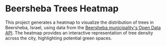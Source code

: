 # Beersheba Trees Heatmap
This project generates a heatmap to visualize the distribution of trees in Beersheba, Israel, using data from the [Beersheba municipality's Open Data API](https://data.gov.il/dataset/trees-br7). The heatmap provides an interactive representation of tree density across the city, highlighting potential green spaces.